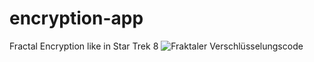 # encryption-app
Fractal Encryption like in Star Trek 8
![Fraktaler Verschlüsselungscode](https://static.wikia.nocookie.net/memoryalpha/images/4/43/Fraktaler_Verschl%C3%BCsselungscode.jpg)

